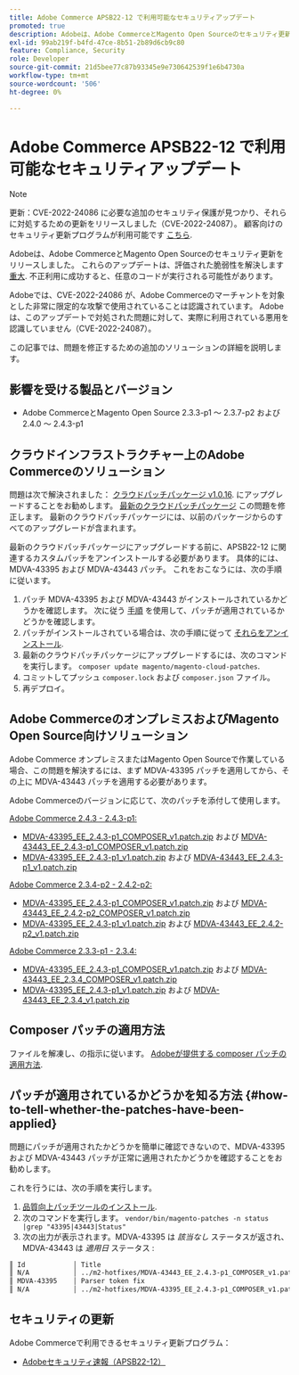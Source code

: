 ```yaml
---
title: Adobe Commerce APSB22-12 で利用可能なセキュリティアップデート
promoted: true
description: Adobeは、Adobe CommerceとMagento Open Sourceのセキュリティ更新をリリースしました。 これらの更新プログラムは、重大であると評価された脆弱性を解決します。 不正利用に成功すると、任意のコードが実行される可能性があります。
exl-id: 99ab219f-b4fd-47ce-8b51-2b89d6cb9c80
feature: Compliance, Security
role: Developer
source-git-commit: 21d5bee77c87b93345e9e730642539f1e6b4730a
workflow-type: tm+mt
source-wordcount: '506'
ht-degree: 0%

---
```


# Adobe Commerce APSB22-12 で利用可能なセキュリティアップデート

>[!NOTE]
>
>更新：CVE-2022-24086 に必要な追加のセキュリティ保護が見つかり、それらに対処するための更新をリリースしました（CVE-2022-24087）。 顧客向けのセキュリティ更新プログラムが利用可能です [こちら](https://helpx.adobe.com/security/products/magento/apsb22-12.html).


Adobeは、Adobe CommerceとMagento Open Sourceのセキュリティ更新をリリースしました。 これらのアップデートは、評価された脆弱性を解決します [重大](https://helpx.adobe.com/security/severity-ratings.html). 不正利用に成功すると、任意のコードが実行される可能性があります。

Adobeでは、CVE-2022-24086 が、Adobe Commerceのマーチャントを対象とした非常に限定的な攻撃で使用されていることは認識されています。 Adobeは、このアップデートで対処された問題に対して、実際に利用されている悪用を認識していません（CVE-2022-24087）。

この記事では、問題を修正するための追加のソリューションの詳細を説明します。

## 影響を受ける製品とバージョン

* Adobe CommerceとMagento Open Source 2.3.3-p1 ～ 2.3.7-p2 および 2.4.0 ～ 2.4.3-p1

## クラウドインフラストラクチャー上のAdobe Commerceのソリューション

問題は次で解決されました： [クラウドパッチパッケージ v1.0.16](https://devdocs.magento.com/cloud/release-notes/mcp-release-notes.html?itm_source=devdocs&amp;itm_medium=search_page&amp;itm_campaign=federated_search&amp;itm_term=v1.0.16#v1016). にアップグレードすることをお勧めします。 [最新のクラウドパッチパッケージ](https://devdocs.magento.com/cloud/release-notes/mcp-release-notes.html?itm_source=devdocs&amp;itm_medium=search_page&amp;itm_campaign=federated_search&amp;itm_term=v1.0.16#latest) この問題を修正します。 最新のクラウドパッチパッケージには、以前のパッケージからのすべてのアップグレードが含まれます。

最新のクラウドパッチパッケージにアップグレードする前に、APSB22-12 に関連するカスタムパッチをアンインストールする必要があります。 具体的には、MDVA-43395 および MDVA-43443 パッチ。 これをおこなうには、次の手順に従います。

1. パッチ MDVA-43395 および MDVA-43443 がインストールされているかどうかを確認します。 次に従う [手順](#how-to-tell-whether-the-patches-have-been-applied) を使用して、パッチが適用されているかどうかを確認します。
1. パッチがインストールされている場合は、次の手順に従って [それらをアンインストール](https://devdocs.magento.com/cloud/project/project-patch.html?itm_source=devdocs&amp;itm_medium=search_page&amp;itm_campaign=federated_search&amp;itm_term=uninstall%20patch#revert-a-custom-patch).
1. 最新のクラウドパッチパッケージにアップグレードするには、次のコマンドを実行します。 `composer update magento/magento-cloud-patches`.
1. コミットしてプッシュ `composer.lock` および `composer.json` ファイル。
1. 再デプロイ。

## Adobe CommerceのオンプレミスおよびMagento Open Source向けソリューション

Adobe Commerce オンプレミスまたはMagento Open Sourceで作業している場合、この問題を解決するには、まず MDVA-43395 パッチを適用してから、その上に MDVA-43443 パッチを適用する必要があります。

Adobe Commerceのバージョンに応じて、次のパッチを添付して使用します。

<u>Adobe Commerce 2.4.3 - 2.4.3-p1:</u>

* [MDVA-43395_EE_2.4.3-p1_COMPOSER_v1.patch.zip](assets/MDVA-43395_EE_2.4.3-p1_COMPOSER_v1.patch.zip) および [MDVA-43443_EE_2.4.3-p1_COMPOSER_v1.patch.zip](assets/MDVA-43443_EE_2.4.3-p1_COMPOSER_v1.patch.zip)
* [MDVA-43395_EE_2.4.3-p1_v1.patch.zip](assets/MDVA-43395_EE_2.4.3-p1_v1.patch.zip) および [MDVA-43443_EE_2.4.3-p1_v1.patch.zip](assets/MDVA-43443_EE_2.4.3-p1_v1.patch.zip)

<u>Adobe Commerce 2.3.4-p2 - 2.4.2-p2:</u>

* [MDVA-43395_EE_2.4.3-p1_COMPOSER_v1.patch.zip](assets/MDVA-43395_EE_2.4.3-p1_COMPOSER_v1.patch.zip) および [MDVA-43443_EE_2.4.2-p2_COMPOSER_v1.patch.zip](assets/MDVA-43443_EE_2.4.2-p2_COMPOSER_v1.patch.zip)
* [MDVA-43395_EE_2.4.3-p1_v1.patch.zip](assets/MDVA-43395_EE_2.4.3-p1_v1.patch.zip) および [MDVA-43443_EE_2.4.2-p2_v1.patch.zip](assets/MDVA-43443_EE_2.4.2-p2_v1.patch.zip)

<u>Adobe Commerce 2.3.3-p1 - 2.3.4:</u>

* [MDVA-43395_EE_2.4.3-p1_COMPOSER_v1.patch.zip](assets/MDVA-43395_EE_2.4.3-p1_COMPOSER_v1.patch.zip) および [MDVA-43443_EE_2.3.4_COMPOSER_v1.patch.zip](assets/MDVA-43443_EE_2.3.4_COMPOSER_v1.patch.zip)
* [MDVA-43395_EE_2.4.3-p1_v1.patch.zip](assets/MDVA-43395_EE_2.4.3-p1_v1.patch.zip) および [MDVA-43443_EE_2.3.4_v1.patch.zip](assets/MDVA-43443_EE_2.3.4_v1.patch.zip)

## Composer パッチの適用方法

ファイルを解凍し、の指示に従います。 [Adobeが提供する composer パッチの適用方法](/help/how-to/general/how-to-apply-a-composer-patch-provided-by-magento.md).


## パッチが適用されているかどうかを知る方法 {#how-to-tell-whether-the-patches-have-been-applied}

問題にパッチが適用されたかどうかを簡単に確認できないので、MDVA-43395 および MDVA-43443 パッチが正常に適用されたかどうかを確認することをお勧めします。

これを行うには、次の手順を実行します。

1. [品質向上パッチツールのインストール](https://devdocs.magento.com/quality-patches/usage.html).
1. 次のコマンドを実行します。 `vendor/bin/magento-patches -n status |grep "43395|43443|Status"`
1. 次の出力が表示されます。MDVA-43395 は *該当なし* ステータスが返され、MDVA-43443 は *適用日* ステータス :

```bash
║ Id            │ Title                                                        │ Category        │ Origin                 │ Status      │ Details                                          ║
║ N/A           │ ../m2-hotfixes/MDVA-43443_EE_2.4.3-p1_COMPOSER_v1.patch      │ Other           │ Local                  │ Applied     │ Patch type: Custom                               ║
║ MDVA-43395    │ Parser token fix                                             │ Other           │ Adobe Commerce Support │ N/A         │ Patch type: Required                             ║
║ N/A           │ ../m2-hotfixes/MDVA-43395_EE_2.4.3-p1_COMPOSER_v1.patch      │ Other           │ Local                  │ N/A         │ Patch type: Custom                               ║
```

## セキュリティの更新

Adobe Commerceで利用できるセキュリティ更新プログラム：

* [Adobeセキュリティ速報（APSB22-12）](https://helpx.adobe.com/security/products/magento/apsb22-12.html)
